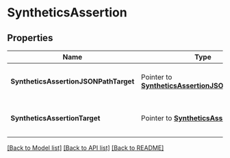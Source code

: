 # SyntheticsAssertion

## Properties

Name | Type | Description | Notes
---- | ---- | ----------- | ------
**SyntheticsAssertionJSONPathTarget** | Pointer to [**SyntheticsAssertionJSONPathTarget**](SyntheticsAssertionJSONPathTarget.md) | A pointer to the appropriate element. |
**SyntheticsAssertionTarget** | Pointer to [**SyntheticsAssertionTarget**](SyntheticsAssertionTarget.md) | A pointer to the appropriate element. |


[[Back to Model list]](../README.md#documentation-for-models) [[Back to API list]](../README.md#documentation-for-api-endpoints) [[Back to README]](../README.md)


